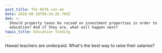 ```yaml
---
post_title: The HSTA con-am
date: 2018-08-28T08:34:26.704Z
dek: >-
  Should property taxes be raised on investment properties in order to pay for
  education? And if they are, what will happen next?
topic_title: Education funding
---
```

Hawaii teachers are underpaid. What's the best way to raise their salaries?
